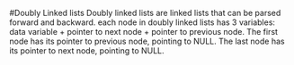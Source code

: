 #Doubly Linked lists
Doubly linked lists are linked lists that can be parsed forward and backward. each node in doubly linked lists has 3 variables: data variable + pointer to next node + pointer to previous node.
The first node has its pointer to previous node, pointing to NULL.
The last node has its pointer to next node, pointing to NULL.
